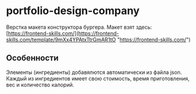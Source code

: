# portfolio-design-company
Верстка макета конструктора бургера.
Макет взят здесь: [https://frontend-skills.com/](https://frontend-skills.com/template/9mXx4YPAtxTtrGmAR1tO "https://frontend-skills.com/")

## Особенности
Элементы (ингредиенты) добавялются автоматически из файла json. Каждый из ингредиентов имеет свою стоимость, время приготовления, вес и количество калорий.
